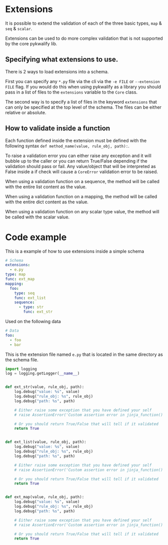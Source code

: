# Extensions

It is possible to extend the validation of each of the three basic types, `map` & `seq` & `scalar`.

Extensions can be used to do more complex validation that is not supported by the core pykwalify lib.



## Specifying what extensions to use.

There is 2 ways to load extensions into a schema.

First you can specify any `*.py` file via the cli via the `-e FILE` or `--extension FILE` flag. If you would do this when using pykwalify as a library you should pass in a list of files to the `extensions` variable to the `Core` class.

The second way is to specify a list of files in the keyword `extensions` that can only be specified at the top level of the schema. The files can be either relative or absolute.



## How to validate inside a function

Each function defined inside the extension must be defined with the following syntax `def method_name(value, rule_obj, path):`.

To raise a validation error you can either raise any exception and it will bubble up to the caller or you can return True/False depending if the validation should pass or fail. Any value/object that will be interpreted as False inside a if check will cause a `CoreError` validation error to be raised.

When using a validation function on a sequence, the method will be called with the entire list content as the value.

When using a validation function on a mapping, the method will be called with the entire dict content as the value.

When using a validation function on any scalar type value, the method will be called with the scalar value.



# Code example

This is a example of how to use extensions inside a simple schema

```yaml
# Schema
extensions:
  - e.py
type: map
func: ext_map
mapping:
  foo:
    type: seq
    func: ext_list
    sequence:
      - type: str
        func: ext_str
```

Used on the following data

```yaml
# Data
foo:
  - foo
  - bar
```

This is the extension file named `e.py` that is located in the same directory as the schema file.

```python
import logging
log = logging.getLogger(__name__)


def ext_str(value, rule_obj, path):
    log.debug("value: %s", value)
    log.debug("rule_obj: %s", rule_obj)
    log.debug("path: %s", path)

    # Either raise some exception that you have defined your self
    # raise AssertionError('Custom assertion error in jinja_function()')

    # Or you should return True/False that will tell if it validated
    return True


def ext_list(value, rule_obj, path):
    log.debug("value: %s", value)
    log.debug("rule_obj: %s", rule_obj)
    log.debug("path: %s", path)

    # Either raise some exception that you have defined your self
    # raise AssertionError('Custom assertion error in jinja_function()')

    # Or you should return True/False that will tell if it validated
    return True


def ext_map(value, rule_obj, path):
    log.debug("value: %s", value)
    log.debug("rule_obj: %s", rule_obj)
    log.debug("path: %s", path)

    # Either raise some exception that you have defined your self
    # raise AssertionError('Custom assertion error in jinja_function()')

    # Or you should return True/False that will tell if it validated
    return True
```
